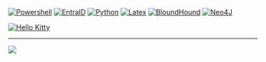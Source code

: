 <!--
## Hi there 👋

**olilaga/olilaga** is a ✨ _special_ ✨ repository because its `README.md` (this file) appears on your GitHub profile.

Here are some ideas to get you started:

- 🔭 I’m currently working on ...
- 🌱 I’m currently learning ...
- 👯 I’m looking to collaborate on ...
- 🤔 I’m looking for help with ...
- 💬 Ask me about ...
- 📫 How to reach me: ...
- 😄 Pronouns: ...
- ⚡ Fun fact: ...
-->


[![Powershell](https://img.shields.io/badge/Powershell-3776AB.svg?logo=data%3Aimage%2Fpng%3Bbase64%2CiVBORw0KGgoAAAANSUhEUgAAAGYAAABsCAMAAACvmjc2AAACHFBMVEUDeL0EeL4Feb4Geb4Her4Ier8Je78Ke78LfL8MfMANfcAOfcAPfsAQfsERf8ESgMETgMEUgcIWgsIXgsIYg8MahMMbhMMchMMdhcMehcQfhsQgh8Qhh8QjiMUkicUlicUmisYnisYoi8Ypi8YrjMcsjcctjccvj8gwj8gxkMgykMkzkck0kck1ksk2kso3dqs4k8o6lMs8lcs%2Bl8xAmMxAmM1Bmc1Cmc1Dms1Gm85HnM5InM9Jnc9Knc9Lns9Mns9On89QoNBRodBSodBUotFXpNJYpNJaptNbptNcp9Ndp9NeqNRgqdRlq9VmrNZqrtdsr9dtsNdusNhwsdhystlzs9l1tNp2tNp3tdp8uNt9uNx%2BuNt%2Budx%2FuduCutyDu9yEu92Ivt6Jvt6NwN%2BOwd%2BPweCQwuCSw%2BCTw%2BGUxOGVxeGWxeGax%2BKdyeOeyeOgyuShy%2BSlzeWmzuWoz%2Bapz%2Bar0Oes0eet0eev0uiw0uex0%2Biy1Oi11em21um31um41%2Bm62Oq72Oq72eq92uu%2B2uu%2F2%2BvA3OzB3OzC3ezD3e3F3u3H3%2B7I4O7J4O7K4e7L4e%2FM4u%2FN4u%2FO4%2B%2FS5fDU5vHV5%2FHW5%2FHZ6fLa6fLb6vPc6vPd6%2FPe7PPg7fTh7fTj7vTk7vTl7%2FXm7%2FXo8PXp8fbq8fbs8%2Fbt8%2Ffu9Pfv9Pfw9ffy9vjz9vj09%2Fj19%2Fn2%2BPn3%2BPn4%2Bfn5%2Bfr6%2Bvqm5LExAAADTUlEQVRo3u3a%2BTtUYRQH8JkpY8toYZLSoqKU7mhTTatIaVdpEW2kkqVFOyMpGZVIKqmMqAlpzPsPFo88M%2Fd7mTO8x0%2F3%2FDrP9XHvc9%2Fznu87Y1CmpQw6ozM6ozM6w8EYMyqb6ouSmJmUFjFc3tIITiarX4xW02w%2BJsMjxupVFBcT2yt8qs7MxFwUfnXLyMM0%2BjPiCg%2FzRsWIPBamXM14D3Aw6WpGDG7neKFrwHGvY2Diu8FxLWXoAhsGwPkQy9DTdnvAaY1m6NBHgAm6HZD2mwJ0bhvlM8pVdK4xMKa76OTJZ5QQBzDeQwyzQHTLlNoBeeSwfgSnbz3DZLP4Gzi9yQwDVKobnC8LGea0dGw77TEM42C2FxxnJMPUeRqXT61ZPqMUoUOaQoJkjBrt4DrDqB76HJ2zDInA0orOcYbgEdcJzFAmQ75J6gXn91aGGLUZl%2BnPtQxpLQuXaXciQyg8g69B5wKG7FmCTotFPmOsQqfaJD9Jh71E5wRDYJ%2F7Hne5CIZzgQTcTXdyHD%2BkDamZ%2FQxMHDbRFfIZOwaSB9JfAVMhPDHRFiObsdbh69xklb087S5UboZJbjYz8vGB%2FciW3aHjGzQe2BLZ%2B82eHswGxSGSd8%2FQYrwV1w7ZI8fytxrzoFX2AJXzC5A%2F%2BaQQGgQzqxJv5TMx4tCZNe2oVFGPJcnMYRxn%2BnNlpzXLHbyVd8mKZMaGwVNUhEtO0obcQewuWbKPH2Ke4K04E2Sf2Wz5qtFdZko%2BgdJqx1122cd28S%2FwgTmCPrQLxOzVyBgnJ7MTGoJsxx1pk9rVJ2ASm1G5N8kvPcZnctxT6S5EJlKjHbetUiQzKTiIi7J%2Fk7ghs9IxQT26vCwIxnAM27F7%2BLuBcDxjV9VADpmZcx8vbx7JluUiYHlsRGb1J7y4JHRkFPAGZkQ1jdnXh%2FkoY9xkq3E7URTmIP7HjYtGPyujMCKVwCT2Qzu%2BNNaOK0iMjcDcgGHPpx0XUBTvPALjVF301HfYs1EYJ%2BUV8N8pPef9s34NgdlFYY76nf9uVH0a2xZQKSQtT7PP0PcYn3LkudddPeNXx0M7sdnY%2Fi%2BbgVMSf0uAf2rb9xHl2UpF4WSU%2BRfqG0o3KQozw1E6ozM6ozPTUn8BmPCR7s2sJSkAAAAASUVORK5CYII%3D)](#)
[![EntraID](https://img.shields.io/badge/EntraID-3776AB.svg?logo=data%3Aimage%2Fsvg%2Bxml%3Bbase64%2CPHN2ZyB4bWxucz0iaHR0cDovL3d3dy53My5vcmcvMjAwMC9zdmciICB2aWV3Qm94PSIwIDAgNDggNDgiIHdpZHRoPSI0OHB4IiBoZWlnaHQ9IjQ4cHgiPjxzdHlsZT4qIHsgZmlsbDogd2hpdGUgIWltcG9ydGFudDsgfTwvc3R5bGU%2BPGxpbmVhckdyYWRpZW50IGlkPSJrOHlsN35oRGF0fkZhb1dxOFdqTjZhIiB4MT0iLTEyNTQuMzk3IiB4Mj0iLTEyNjEuOTExIiB5MT0iODc3LjI2OCIgeTI9Ijg5OS40NjYiIGdyYWRpZW50VHJhbnNmb3JtPSJ0cmFuc2xhdGUoMTk4MS43NSAtMTM2Mi4wNjMpIHNjYWxlKDEuNTYyNSkiIGdyYWRpZW50VW5pdHM9InVzZXJTcGFjZU9uVXNlIj48c3RvcCBvZmZzZXQ9IjAiIHN0b3AtY29sb3I9IiMxMTRhOGIiLz48c3RvcCBvZmZzZXQ9IjEiIHN0b3AtY29sb3I9IiMwNjY5YmMiLz48L2xpbmVhckdyYWRpZW50PjxwYXRoIGZpbGw9InVybCgjazh5bDd%2BaERhdH5GYW9XcThXak42YSkiIGQ9Ik0xNy42MzQsNmgxMS4zMDVMMTcuMjAzLDQwLjc3M2MtMC4yNDcsMC43MzMtMC45MzQsMS4yMjYtMS43MDgsMS4yMjZINi42OTcgYy0wLjk5NCwwLTEuOC0wLjgwNi0xLjgtMS44YzAtMC4xOTYsMC4wMzItMC4zOSwwLjA5NC0wLjU3NkwxNS45MjYsNy4yMjdDMTYuMTczLDYuNDk0LDE2Ljg2LDYsMTcuNjM0LDZMMTcuNjM0LDZ6Ii8%2BPHBhdGggZmlsbD0iIzAwNzhkNCIgZD0iTTM0LjA2MiwyOS4zMjRIMTYuMTM1Yy0wLjQ1OC0wLjAwMS0wLjgzLDAuMzcxLTAuODMxLDAuODI5YzAsMC4yMzEsMC4wOTUsMC40NTEsMC4yNjQsMC42MDggbDExLjUyLDEwLjc1MkMyNy40MjMsNDEuODI2LDI3Ljg2NSw0MiwyOC4zMjQsNDJoMTAuMTUxTDM0LjA2MiwyOS4zMjR6Ii8%2BPGxpbmVhckdyYWRpZW50IGlkPSJrOHlsN35oRGF0fkZhb1dxOFdqTjZiIiB4MT0iLTEyNTIuMDUiIHgyPSItMTI1My43ODgiIHkxPSI4ODcuNjEyIiB5Mj0iODg4LjIiIGdyYWRpZW50VHJhbnNmb3JtPSJ0cmFuc2xhdGUoMTk4MS43NSAtMTM2Mi4wNjMpIHNjYWxlKDEuNTYyNSkiIGdyYWRpZW50VW5pdHM9InVzZXJTcGFjZU9uVXNlIj48c3RvcCBvZmZzZXQ9IjAiIHN0b3Atb3BhY2l0eT0iLjMiLz48c3RvcCBvZmZzZXQ9Ii4wNzEiIHN0b3Atb3BhY2l0eT0iLjIiLz48c3RvcCBvZmZzZXQ9Ii4zMjEiIHN0b3Atb3BhY2l0eT0iLjEiLz48c3RvcCBvZmZzZXQ9Ii42MjMiIHN0b3Atb3BhY2l0eT0iLjA1Ii8%2BPHN0b3Agb2Zmc2V0PSIxIiBzdG9wLW9wYWNpdHk9IjAiLz48L2xpbmVhckdyYWRpZW50PjxwYXRoIGZpbGw9InVybCgjazh5bDd%2BaERhdH5GYW9XcThXak42YikiIGQ9Ik0xNy42MzQsNmMtMC43ODMtMC4wMDMtMS40NzYsMC41MDQtMS43MTIsMS4yNUw1LjAwNSwzOS41OTUgYy0wLjMzNSwwLjkzNCwwLjE1MSwxLjk2NCwxLjA4NSwyLjI5OUM2LjI4Niw0MS45NjQsNi40OTMsNDIsNi43MDIsNDJoOS4wMjZjMC42ODQtMC4xMjIsMS4yNS0wLjYwMywxLjQ4MS0xLjI1OWwyLjE3Ny02LjQxNiBsNy43NzYsNy4yNTNjMC4zMjYsMC4yNywwLjczNSwwLjQxOSwxLjE1OCwwLjQyMmgxMC4xMTRsLTQuNDM2LTEyLjY3NmwtMTIuOTMxLDAuMDAzTDI4Ljk4LDZIMTcuNjM0eiIvPjxsaW5lYXJHcmFkaWVudCBpZD0iazh5bDd%2BaERhdH5GYW9XcThXak42YyIgeDE9Ii0xMjUyLjk1MiIgeDI9Ii0xMjQ0LjcwNCIgeTE9Ijg3Ni42IiB5Mj0iODk4LjU3NSIgZ3JhZGllbnRUcmFuc2Zvcm09InRyYW5zbGF0ZSgxOTgxLjc1IC0xMzYyLjA2Mykgc2NhbGUoMS41NjI1KSIgZ3JhZGllbnRVbml0cz0idXNlclNwYWNlT25Vc2UiPjxzdG9wIG9mZnNldD0iMCIgc3RvcC1jb2xvcj0iIzNjY2JmNCIvPjxzdG9wIG9mZnNldD0iMSIgc3RvcC1jb2xvcj0iIzI4OTJkZiIvPjwvbGluZWFyR3JhZGllbnQ%2BPHBhdGggZmlsbD0idXJsKCNrOHlsN35oRGF0fkZhb1dxOFdqTjZjKSIgZD0iTTMyLjA3NCw3LjIyNUMzMS44MjcsNi40OTMsMzEuMTQxLDYsMzAuMzY4LDZoLTEyLjZjMC43NzIsMCwxLjQ1OSwwLjQ5MywxLjcwNSwxLjIyNCBsMTAuOTM1LDMyLjM5OWMwLjMxOCwwLjk0Mi0wLjE4OCwxLjk2My0xLjEzLDIuMjgxQzI5LjA5Myw0MS45NjgsMjguODk5LDQyLDI4LjcwMyw0MmgxMi42YzAuOTk0LDAsMS44LTAuODA2LDEuOC0xLjgwMSBjMC0wLjE5Ni0wLjAzMi0wLjM5LTAuMDk1LTAuNTc1TDMyLjA3NCw3LjIyNXoiLz48L3N2Zz4%3D)](#)
[![Python](https://img.shields.io/badge/Python-3776AB?logo=python&logoColor=fff)](#)
[![Latex](https://img.shields.io/badge/Latex-3776AB?logo=latex&logoColor=fff)](#)
[![BloundHound](https://img.shields.io/badge/BloundHound-3776AB.svg?logo=data%3Aimage%2Fpng%3Bbase64%2CiVBORw0KGgoAAAANSUhEUgAAADMAAAApCAIAAAAXjoaAAAAI1ElEQVRYw81Y%2B1NTZxrmD9hf94edbrvtekEQFUQwtLvbbae17rSzdadOp%2F2h2nonXMMtaC%2FIutIydqqLWrFSF0jIXQk3IUQRwq0CAYZLALknQAWCgIEk55KTfb%2FznZwERWrV3cmZb5jDyZd8z%2Fe87%2FO873cCdqap%2FXME%2BP4Tmep%2FyARi9TaRYnuyEm78C1lIgjz1quEb1R248SNkkWnqoNiihh6zorZng1DqR8h2pKgiUpQjU1alwRQUV%2BRfyMKTFSbzzz9bF6PE6vAUld9EMxXyTNZoMjsJ6p0MLaSawE%2BQRaSoticpbnWOut1uTf3ABqEkLEm5BjhsLgJ2%2FO%2BMhtMm%2BEVUmqrfPAPg8vXd2xLlwBysKvAgiEhVwYC4b02Ub46XBcXBKNoUWxQcL9ucIAPHCU9WwoTnaIoeP0tTrxdKL5Z3khQN4HrGpj86U7kxRrpRKAXZAgJYOyReDst%2FdOaGtnngeGFj9KWahCt12ua76fmG3Se1r4nVWxJkMHNznGxrogLv6vnUgMg0RAkAMo3PAjink6hsG75Q0SkuaBD9WKdvH2noGusZm4Hn7hUX43a7Hiw5hqfmm00TyjqTzjgaf%2Fn2%2BmgJkAo%2F%2BNTW7UWGQxYYU%2FSqWH2jddD98EV7b10uNLh7%2BpGZaFdVxpHY3JodyUpgfUsCIlvwLHUTlymIBQTlZvvIfdsyrMyiohA1XpoYN80BYkjCTZNuikJP4LmLYSdzn%2FaOz2apWvZklf%2FlxLXwZJXgWZBh8kAQb3x5fddJ7f5%2FVxsHLW7G9TAtJIkQ0JSLsDOkA2HimKVYfDS64SkkyCrj8EahJDRJ%2BUzIeHChIsXvDuSf1bayS5IcbYASADkBEMkBgieIOZpDhudRhOdTBmUC4%2FpB1xmaKN%2Be9KRhDVj7Y8gSTUM%2Fzi0XaXcRDrQ2UAJ5RtMr40sxhIOhSG8u4gnwxJOUfWbrrgxtcJzsSWSxFjJI2yixqmtkmludJhnC7s19HDgfcC5ymSGd6DmkHUwDTD6w8FVpHApLkkMePxMycNSDOXqS8NgEZDdiAtKL4FTpq1AMAkcTE%2BZcRgPuubC6MYuG7nHQBGz76ZHtYKtWW%2F8Ep1DeLJAYCZ9%2FKQQLpxefZxgr5UT8YeVSJENxm1xatu8%2BWRIcu1ZY10IG9hYmUjSaJtBinCl4SIKsh2VgSbfLV4ZoGhImzSUZmkZzuyKcLlCx56rvmYhMUUFdeRpkIPI3vyiem1%2FkyKBJr9xQGlHEsm3RZlvhJi6GchArsbKMUmxSIl2TPNmNJstr6ajL%2F3XIgOc%2FHpPEX66lMVuszMBYEQeYEoZpGZh866vi82Udk9YHXKWiSKRfX1%2BGgDrsXq0Ao0glHPcTMwt7sytWbfEf62dQCXZnavstVi5GsMVey%2FjUrK9faBoHXj5SuD5a%2Bqd0zfnydhKUy7rdCv2i%2BLJ88yKGaZhU9u%2FFio510ZInRQY2u%2B6YpKLlLv9z3aP3AoWS4wUNHFAS%2Fai01gR1FrYRGFv018%2Bv2VA1Y1OKoTih8GGlVsJFiYtD7LY7nNC%2FQFsl%2BIW6iWxMFRInu1zZCQ6Fo7Cw5BDl1f7hSOGf0zWWmfso6ykaPs2t7MQpDIb8tfonPoiE0w7W4LAveS3D90L5QKKweupvx9DEtkQZlBzBGsjCkhRvZ2hbkFNwF2hzd2ZJeJISTAR6B9P4NDaRauNwUKw0IhWZS0h8UfvgJJ6%2FYHMcyNFviJa0DEzx3LTdnZLe7tO3jy6AYiDzXPRDPUuerhMKF%2B49V0cGSvlbZgmBmjDUeEFbtjVBDo0rNt73T5cuOZAn2eyOD7MroEnEZ9Vvi1sZtuoTJCnON7x4qGBnmqrPPO2JHvXB1%2BUvHi546Uhhhqyeb6igT2FQxHHiuk4pfwryqQ0BD4US8ubIhVsMG4Lp%2Bw%2FePVWCyxxbqTTNvRYWMdNkMgPQSHaLUGqu6nvw8%2B6Re9DZAovQk8Xk3qKBHhZDeoEBpr1yVJKn6%2FJKgXSiPoWN%2BNyi7f2sMl8HWYEMHVWSlVVtI%2FibFa3Qukh9aqim0YPsZvswEIZbfthM7o1O7Kv%2FVDQHs0SyIZYZ73IhVtf3%2F%2F5gPtDJeRDjqROMi6ZA0aTdbn%2FvX2VgCKsjg7h8%2FK1uyeFgM4lRGfpeOJAfKkLhB9pAPh9kl1Os3CZnF17%2F%2FFoY228BGWV3BjGyT3OqMTIkixjpadUdjMw0Oh0olB6%2BWD08ZeVKMIopsl%2Fkf%2BCCLtexS7dgk4%2FNMwCXcKWGQU0pM7%2B4DBy8fuIaX0ahWHUMcdkDzT78ENAWJpK39FtYzVF7s8t529wmUu7KKLYuLrNqdR7Mqf7Nx1ei0tSWmQV4Mn5vbmp2nmszUZVz69qG4czGiyDg0SoeGCOpbB3is%2BG%2BzX68sAH7DdDwXbERP69qHVovLIQ6cehCNTIw2DVNHb6gf%2BFQ%2FuZ4dCKMQEd%2F5eDEDLYK8%2FScuMDwTmbJ0e%2F1wK4oz1BU0%2BtxOK4hSMyrDfa8vljFaQHEJ99V%2BR5Jvq%2FoAEwCFDhZ%2FA%2B1XIFkyJxSI8yPEqt%2FrO7GOW2Zmc%2BUNX1yVvdquoZ9XaJKL6iftC7wP2W3O%2FdklUpret87VXa9qZ8kvScxcNAI9iuPRQYieCujWFHX%2B5W06URBY4a0cd9ZHU4pMOE3vrh%2BvrSdILhqs7hsj758e92xwt7xGe%2FyDgdYDxYa6HFPVtmUdZ7%2FtK57DJQLvvqPbyog%2BtGXbspr%2B8z35t788rrvi4vVqxMAh0TexJ6BA9ljMG6k4C%2FghlqZ%2Bp96LFJkklVdv91%2FlStcDBeX08o7QbEy%2FJVXjhaelDV1jc1WtY%2FWdJlruy1%2FP10GyGBsSVTANIggdAY7xU%2FWa0SmeV8dPJqL4cmKcyVtwtyafed0e7MrQe3vnirNKWvfd656%2FzndZzn6D89U7vDEhT2va3amqsBIwQVDEpDd8D2jgKs9yshfdUJZAzccwYFXWAkYBasLT1FtYhfGI9RDM9%2BEAlAAhMdzODv94hD8f95t%2B%2B9bd78a%2FwUTaOZaVyXTXAAAAABJRU5ErkJggg%3D%3D)](#)
[![Neo4J](https://img.shields.io/badge/Neo4j-3776AB?logo=neo4j&logoColor=white)](#)

[![Hello Kitty](data%3Aimage%2Fpng%3Bbase64%2CiVBORw0KGgoAAAANSUhEUgAAALwAAADhCAMAAABFhy%2BwAAAADFBMVEUAAACAgIDAwMD%2F%2F%2F8Gn2aKAAAJcElEQVR42u2d0XLdIAxEtcv%2F%2F3MfJGzgGhuDMM7U9yHtdJL0WF6EJARI%2BMMf%2BeA%2F%2BA%2F%2Bg%2F%2FgP%2FgP%2FpXw4F%2BGxyebh%2BGpNie5SjlD8AwARERkDf6obJRdZInyx%2BAp8YMQAi9eU7j4nofhRVJ6oK4eAgyBfBE8EnohWYiH%2BH1YOrpY8VGNfoIZNr6Aws4kIaIKAjE%2ByMfgwcz2x7oG9R1QhBRhgAAQCBbLprC%2B0vP0MRG%2FjtMPygaF8E%2BkwG1o2A9wWPajmi%2BG7Q5PAADMv9AmM0Hio7h6wGqEgNTd5%2FS%2FgwLvgA8QKXwmuPkYkiTNx%2By0ySDhUviwA%2Bz4AAEECET072p%2B%2FswNi%2BETj5F7TUExB%2BBoYht09aOBWTqJog6Pw5BCBp3lIDxFKjMuKOARYvaAWKv5XLiIHx2r%2BNUG%2FVTjYPkzAOHPdJvHcuE9smmpLOBVlu%2BPRNcGZiTRD4%2FFUSXDbXi8xvK47%2BzkNfD3EVDAcy38LX9HR0c5CH%2F%2F9Ys4esoheNy1YJmwy3p4tA9vvAYet%2BAJsMzWF8pmy5AaakhWpaHncB2ETy1%2F5vG3AlMaGzgUlkdkx9SErBtzfy76xfKjlpcS%2FpgHB4muT03cDT7U3AfSV%2BIZHLhMUmlVAIffhN9JymUpxWHAMnsRaZGeEGSGdyw4jfr5ggPl3MPfuegt8HvZNwuRy1GQ%2B8QXw0cxpfW%2BSkSMpfCswIfAE7PCc4Idga8aEeH18NWCaSoVVvOolbIhqvMN0RDPrxywzGvCZawMhoOGBIqv4fvh0yillD1wFDU6x8MDssnKL%2FyZ7Y%2FKOfIWeBQgZYzI0yIl8Bb4xoYIusaT3fBACo%2Fmx4VvbNAFT2Ea2jb%2FVPLIWAefrgOjsWBnK7bO9H3w6WJTy%2BCjDVKuhg%2Fcptd2zcRvhXi2pPV4G9yt8yWz7Wo%2FD0H%2Fy8day3NomqSn6KXXeJ0Ai%2BE5NlEu1TwHo1oshOdohELH%2BOA%2BPDD25hd6m%2FHahekGz9fnOZ5OWCcIn4ffw9r%2BYlXs3X0eXpzgXTy9PC356OmfH7D0SOWwpmJGeqT%2FWCMbH3iugGdaaQp%2FCz4vGoz8n9vqFTm2T0luGN5rbUBXPTm%2BS0k6xtrwS0fW8trfg7AEnrU%2B45nwbusa8KG%2FBe9WbfzpGuL0AQvHvryn4R279n90MxsermsDD2teXFeU4GD4dnj6wtOjUU66TOWRBT3p5%2BkMn%2FYp4lHLe0SECMO2aIeH64oYhKOFw3Z4%2BsIXWyL5mGwcVlGt4Y8PTVL01MzWTzQ4iuS23YOH4OHya%2B%2FCu7KPxthyc7SG4DRYPWzSQENuS2hOgt%2BS4snw1F1%2BcJyd%2FHpEr3CA9H%2BBp%2BBTdzMJPmt8dxRNZvrOgncbD52qXERp5GiUOa6SSWCDcfTyd3BybMOyR7g%2F%2FTgILObDO4TxrEBOjyrhVNdm5d9nwrd549NYE7Uf58hQuh6wDG2h3ylF%2FclHKsUtlm%2BDP12Xr28sgp0XM2vA%2FsIfWgon8sXJY%2FXbXm5IPjmPSapvqFYn4JVpOAOeh%2FBsFg50C8%2BMTOEaHvtCGtLCRU2%2Fv%2B%2FjTBJD1dsW%2BNCqGx7ohqcmHWupb4E%2FyDTZqpva7pffw25myIbZBmKeu75f%2BAsvMhkeOFwSqfsb5slvoxeeAy84FOaxlEufyGa7d81SDZbPytFJX22F5mawNlKWkAZnk1no1NXfmuc5XKJveeI0Nkt3RI%2FBOyy1XJY%2Bsmwkp%2BcREDrYMbVKfLimwxF4lwOG5FIxoTyiDHX6Vnj6nN3QIpuQr4vs2xBw4Ohx1xYjxbfGuk2xcGonCPbAp%2BgYa8xtCInLAGc7t0COLC%2FtYn%2FqZCH%2BwIsceHpeRrauqxRt9XmdlC6PpyGvHD09jz1ohGcI4Nlpglk6wsDK1i%2B4btZpW1ww3Tc0yZyuu1F82Vu9TQxwM%2BOzrdQwjf1uR%2Bt1%2B0Q9oXZnH9gzUqGomt5zTa4TPlx2mlXW3ui5GNoLf7kWvh%2BePJu9scSduuUkIb%2FQDbZaEzGDvXWSYuo3ebal9Lffk%2FA%2B76B7wDIkeeE1u0sLop%2Fmw9lqwwW788UMPfDcexEIxBksEOCj7H07kbPJikAAiOxwgEfYOy1f9stBIBdWn3GZh3ShX4r7lfBk28ic7mhG4F%2FB3n2%2BzRvYnU4WuhZ8WA2fHTR1bXtr7sK8W4M64X9KR9mh%2BYhbtyyYmHVfUz98frBTWVbAE1dMDd92EWNMvXEm3g9E5%2FuLfAesfTUDxwIDLYTnM1dj3dqVeegz%2F8bVe8dCeEQfUzR%2F98m5V7k1t7RL5AA7X%2BmeJR6DF%2BhKkM5XEC1rctt9octEuDUVPwcvyOHtcqytUr493vvgtXFFaQ0%2BQJ%2FFGloNHq%2BE10kAOfwmG8STzl4IHyu0SOGjbPQ4YDvc7YWyoY7QDJ4iIdM8ry6MWSUbvbVOsGue2LyNXsSjLye8UvP7CFU%2FL9G7xD5l3A78V98PqzOTTtO370H8LnT%2B4D%2F4D%2F6D%2F%2BDdZqNqpsQ9x3oTvIYFsMYibePS4CzezxqXUwiJZ%2BgCbXPtbHgRhCBisS403xMJWxujwBKVIFtqKK%2BBFyp8KOBtNVHDM7HAM4iE0BwWT4bXjvoMntpwHNvVd%2FgkTH6H5RnvACouIKbWD2B7IKKOrMzZWtCfD697MX7gTU4lvI7nxkrWfM3nCZSICFU7SXISZQN7J2%2FRPHQkWgIlNgY0WWV8qggfoOui79A8BFozhmV%2FEEFAfBMiSbXGMsUbx%2BPNls1BszTLqfXgp9pE%2F8U2H%2FwH%2F8H%2Fr%2FA3jg59Iby8JjxgZdKKsxCzeSmdnOJF7ifpoys84sUj6fEmtDPLQMubkEWQtHU2W3pI%2Fkg6Rir7sJ3hhfuqGSFCQkNfC94FAZr4acqHmNNa%2FyskOb51az2tnTTiDZ8s%2BXG7b1pEsyXEENKYLR%2FZk5WY9G6ZeozfcHgEsDe8JOuVye2HmuDFLBwWEAtsbQrcOo%2Bx8eo5EHFjJR7QvCCF361pZYFYQtjhEeElFhVgZ09vVz5Wr%2Bx2hg8QxNzODK1rfBKzEnsUtWcKz9jzGHOu9MhxHi5XecPrNq8IsAuamuBhF%2F%2B%2BLCup5hFzLv1WxEvO%2BAQ8k8qLej0GiJnS1B0oQtkKTJqLb5pnankA1AE73dvAviBkfj7QRgBhC7F2EAS3AYBN89jVw63b9wHNN8ywaWLI2LRyFujATl%2FH7Enqiyo%2F%2BA%2F%2Bg%2F%2FgP%2FgP%2FoP%2F4Ps%2F%2FwBbnrdb1lecAgAAAABJRU5ErkJggg%3D%3D)](#)

---
[![](https://visitcount.itsvg.in/api?id=olilaga&icon=0&color=0)](https://visitcount.itsvg.in)
